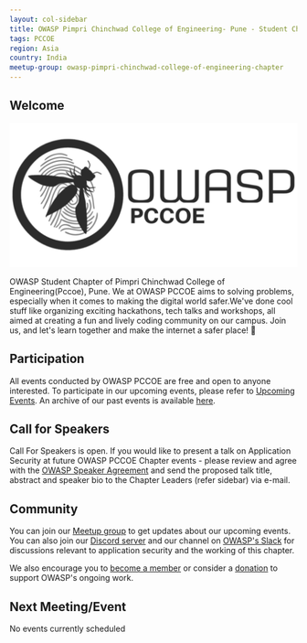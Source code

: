```yaml
---
layout: col-sidebar
title: OWASP Pimpri Chinchwad College of Engineering- Pune - Student Chapter
tags: PCCOE
region: Asia
country: India
meetup-group: owasp-pimpri-chinchwad-college-of-engineering-chapter
---
```


## Welcome

<img src="./assets/images/owaspbanner.png" alt="OWASP_PCCOE_LOGO">

OWASP Student Chapter of Pimpri Chinchwad College of Engineering(Pccoe), Pune. We at OWASP PCCOE aims to solving problems, especially when it comes to making the digital world safer.We've done cool stuff like organizing exciting hackathons, tech talks and workshops, all aimed at creating a fun and lively coding community on our campus. Join us, and let's learn together and make the internet a safer place! 🚀

## Participation

All events conducted by OWASP PCCOE are free and open to anyone interested. To participate in our upcoming events, please refer to <a href="/www-chapter-pimpri-chinchwad-college-of-engineering#div-upcoming" onclick="location.hash='div-upcoming'; location.reload();">Upcoming Events</a>. An archive of our past events is available <a href="/www-chapter-pimpri-chinchwad-college-of-engineering#div-past" onclick="location.hash='div-past'; location.reload();">here</a>.

## Call for Speakers

Call For Speakers is open. If you would like to present a talk on Application Security at future OWASP PCCOE Chapter events - please review and agree with the [OWASP Speaker Agreement](https://owasp.org/www-policy/legal/speaker-agreement) and send the proposed talk title, abstract and speaker bio to the Chapter Leaders (refer sidebar) via e-mail.

## Community

You can join our [Meetup group](#) to get updates about our upcoming events. You can also join our [Discord server](https://discord.gg/93GpqSdQ) and our channel on [OWASP's Slack](https://owasp.slack.com/) for discussions relevant to application security and the working of this chapter.

We also encourage you to [become a member](https://owasp.org/membership/) or consider a [donation](https://owasp.org/donate/) to support OWASP's ongoing work.

## Next Meeting/Event

No events currently scheduled
